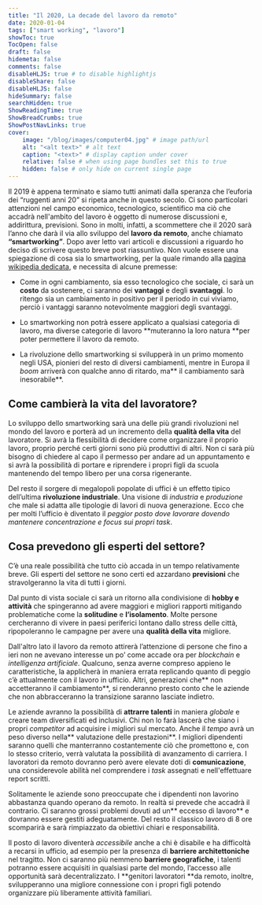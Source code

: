 ```yaml
---
title: "Il 2020, La decade del lavoro da remoto"
date: 2020-01-04
tags: ["smart working", "lavoro"]
showToc: true
TocOpen: false
draft: false
hidemeta: false
comments: false
disableHLJS: true # to disable highlightjs
disableShare: false
disableHLJS: false
hideSummary: false
searchHidden: true
ShowReadingTime: true
ShowBreadCrumbs: true
ShowPostNavLinks: true
cover:
    image: "/blog/images/computer04.jpg" # image path/url
    alt: "<alt text>" # alt text
    caption: "<text>" # display caption under cover
    relative: false # when using page bundles set this to true
    hidden: false # only hide on current single page
---
```

Il 2019 è appena terminato e siamo tutti animati dalla speranza che l’euforia dei “ruggenti anni 20” si ripeta anche in questo secolo. Ci sono particolari attenzioni nel campo economico, tecnologico, scientifico ma ciò che accadrà nell'ambito del lavoro è oggetto di numerose discussioni e, addirittura, previsioni. Sono in molti, infatti, a scommettere che il 2020 sarà l’anno che darà il via allo sviluppo del **lavoro da remoto**, anche chiamato **“smartworking”**. Dopo aver letto vari articoli e discussioni a riguardo ho deciso di scrivere questo breve post riassuntivo. Non vuole essere una spiegazione di cosa sia lo smartworking, per la quale rimando alla [pagina wikipedia dedicata](https://it.wikipedia.org/wiki/Lavoro_agile), e necessita di alcune premesse:

* Come in ogni cambiamento, sia esso tecnologico che sociale, ci sarà un **costo** da sostenere, ci saranno dei **vantaggi** e degli **svantaggi**. Io ritengo sia un cambiamento in positivo per il periodo in cui viviamo, perciò i vantaggi saranno notevolmente maggiori degli svantaggi.

* Lo smartworking non potrà essere applicato a qualsiasi categoria di lavoro, ma diverse categorie di lavoro **muteranno la loro natura **per poter permettere il lavoro da remoto.

* La rivoluzione dello smartworking si svilupperà in un primo momento negli USA, pionieri del resto di diversi cambiamenti, mentre in Europa il *boom* arriverà con qualche anno di ritardo, ma** il cambiamento sarà inesorabile**.

## **Come cambierà la vita del lavoratore?**

Lo sviluppo dello smartworking sarà una delle più grandi rivoluzioni nel mondo del lavoro e porterà ad un incremento della **qualità della vita** del lavoratore. Si avrà la flessibilità di decidere come organizzare il proprio lavoro, proprio perché certi giorni sono più produttivi di altri. Non ci sarà più bisogno di chiedere al capo il permesso per andare ad un appuntamento e si avrà la possibilità di portare e riprendere i propri figli da scuola mantenendo del tempo libero per una corsa rigenerante.

Del resto il sorgere di megalopoli popolate di uffici è un effetto tipico dell’ultima **rivoluzione industriale**. Una visione di *industria* e *produzione* che male si adatta alle tipologie di lavori di nuova generazione. Ecco che per molti l’ufficio è diventato il *peggior posto dove lavorare dovendo mantenere concentrazione e focus sui propri task*.

## Cosa prevedono gli esperti del settore?

C’è una reale possibilità che tutto ciò accada in un tempo relativamente breve. Gli esperti del settore ne sono certi ed azzardano **previsioni** che stravolgeranno la vita di tutti i giorni.

Dal punto di vista sociale ci sarà un ritorno alla condivisione di **hobby e attività** che spingeranno ad avere maggiori e migliori rapporti mitigando problematiche come la **solitudine** e **l’isolamento**. Molte persone cercheranno di vivere in paesi periferici lontano dallo stress delle città, ripopoleranno le campagne per avere una **qualità della vita** migliore.

Dall'altro lato il lavoro da remoto attirerà l’attenzione di persone che fino a ieri non ne avevano interesse un po’ come accade ora per *blockchain* e *intelligenza artificiale*. Qualcuno, senza averne compreso appieno le caratteristiche, la applicherà in maniera errata replicando quanto di peggio c’è attualmente con il lavoro in ufficio. Altri, generazioni che** non accetteranno il cambiamento**, si renderanno presto conto che le aziende che non abbracceranno la transizione saranno lasciate indietro.

Le aziende avranno la possibilità di **attrarre talenti** in maniera *globale* e creare team diversificati ed inclusivi. Chi non lo farà lascerà che siano i propri *competitor* ad acquisire i migliori sul mercato. Anche il *tempo* avrà un peso diverso nella** valutazione delle prestazioni**. I migliori dipendenti saranno quelli che manterranno costantemente ciò che promettono e, con lo stesso criterio, verrà valutata la possibilità di avanzamento di carriera. I lavoratori da remoto dovranno però avere elevate doti di **comunicazione**, una considerevole abilità nel comprendere i *task* assegnati e nell'effettuare report scritti.

Solitamente le aziende sono preoccupate che i dipendenti non lavorino abbastanza quando operano da remoto. In realtà si prevede che accadrà il contrario. Ci saranno grossi problemi dovuti ad un** eccesso di lavoro** e dovranno essere gestiti adeguatamente. Del resto il classico lavoro di 8 ore scomparirà e sarà rimpiazzato da obiettivi chiari e responsabilità.

Il posto di lavoro diventerà *accessibile* anche a chi è disabile e ha difficoltà a recarsi in ufficio, ad esempio per la presenza di **barriere architettoniche** nel tragitto. Non ci saranno più nemmeno **barriere geografiche**, i talenti potranno essere acquisiti in qualsiasi parte del mondo, l’accesso alle opportunità sarà decentralizzato. I **genitori lavoratori **da remoto, inoltre, svilupperanno una migliore connessione con i propri figli potendo organizzare più liberamente attività familiari.
